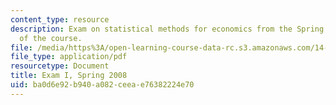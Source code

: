 ```yaml
---
content_type: resource
description: Exam on statistical methods for economics from the Spring 2008 version
  of the course.
file: /media/https%3A/open-learning-course-data-rc.s3.amazonaws.com/14-30-introduction-to-statistical-methods-in-economics-spring-2009/ba0d6e92b940a082ceeae76382224e70_MIT14_30s09_exam01_08.pdf
file_type: application/pdf
resourcetype: Document
title: Exam I, Spring 2008
uid: ba0d6e92-b940-a082-ceea-e76382224e70
---
```

